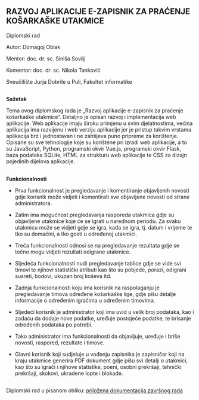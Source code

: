 
<h2><b>RAZVOJ APLIKACIJE E-ZAPISNIK ZA PRAĆENJE KOŠARKAŠKE UTAKMICE</b></h2>

Diplomski rad

Autor: Domagoj Oblak

Mentor: doc. dr. sc. Siniša Sovilj

Komentor: doc. dr. sc. Nikola Tanković

Sveučilište Jurja Dobrile u Puli, Fakultet informatike

<h2></h2>


<b>Sažetak</b>
<p>
Tema ovog diplomskog rada je „Razvoj aplikacije e-zapisnik za praćenje košarkaške utakmice“. Detaljno je opisan razvoj i implementacija web aplikacije. Web aplikacije imaju široku primjenu u svim djelatnostima, većina aplikacija ima razvijenu i web verziju aplikacije jer je pristup takvim vrstama aplikacija brz i jednostavan i ne zahtijeva puno pripreme za korištenje. Opisane su sve tehnologije koje su korištene pri izradi web aplikacije, a to su JavaScript, Python, programski okvir Vue.js, programski okvir Flask, baza podataka SQLite, HTML za strukturu web aplikacije te CSS za dizajn pojedinih dijelova aplikacije. 
</p>

<h2></h2>

<b>Funkcionalnosti</b>
- Prva funkcionalnost je pregledavanje i komentiranje objavljenih novosti gdje korisnik može vidjeti i komentirati sve objavljene novosti od strane administratora.
- Zatim ima mogućnost pregledavanja rasporeda utakmica gdje su objavljene utakmice koje će se igrati u narednom periodu. Za svaku utakmicu može se vidjeti gdje se igra, kada se igra, tj. datum i vrijeme te tko su domaćini, a tko gosti u određenoj utakmici. 
- Treća funkcionalnosti odnosi se na pregledavanje rezultata gdje se točno mogu vidjeti rezultati odigrane utakmice.
- Sljedeća funkcionalnosti nudi pregledavanje tablice gdje se vide svi timovi te njihovi statistički atributi kao što su pobjede, porazi, odigrani susreti, bodovi, ukupan broj koševa itd.
- Zadnja funkcionalnosti koju ima korisnik na raspolaganju je pregledavanje timova određene košarkaške lige, gdje pišu detalje informacije o određenim igračima u određenim timovima.

- Sljedeći korisnik je administrator koji ima uvid u velik broj podataka, kao i zadaću da dodaje nove podatke, uređuje postojeće podatke, te brisanje određenih podataka po potrebi.
- Tako administrator ima funkcionalnosti da objavljuje, uređuje i briše novosti, raspored, rezultate i timove. 

- Glavni korisnik koji sudjeluje u vođenju zapisnika je zapisničar koji na kraju utakmice generira PDF dokument gdje pišu svi detalji o utakmici, kao što su igrači i njihove statistike, poeni, osobni prekršaji, tehnički prekršaji, skokovi, ukradene lopte i blokade.

<h2></h2>

Diplomski rad u pisanom obliku: [priložena dokumentacija završnog rada](https://github.com/dooblak/e-zapisnik-application/blob/master/oblak_domagoj_diplomski_rad.pdf)
